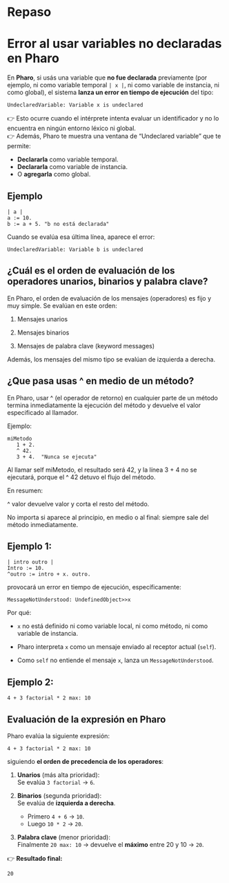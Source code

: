 # Repaso

# Error al usar variables no declaradas en Pharo

En **Pharo**, si usás una variable que **no fue declarada** previamente (por ejemplo, ni como variable temporal `| x |`, ni como variable de instancia, ni como global), el sistema **lanza un error en tiempo de ejecución** del tipo:

```st
UndeclaredVariable: Variable x is undeclared
```

👉 Esto ocurre cuando el intérprete intenta evaluar un identificador y no lo encuentra en ningún entorno léxico ni global.  
👉 Además, Pharo te muestra una ventana de “Undeclared variable” que te permite:
- **Declararla** como variable temporal.  
- **Declararla** como variable de instancia.  
- O **agregarla** como global.

## Ejemplo

```st
| a |
a := 10.
b := a + 5. "b no está declarada"
```

Cuando se evalúa esa última línea, aparece el error:

```st
UndeclaredVariable: Variable b is undeclared
```

## ¿Cuál es el orden de evaluación de los operadores unarios, binarios y palabra clave?

En Pharo, el orden de evaluación de los mensajes (operadores) es fijo y muy simple. Se evalúan en este orden:

1) Mensajes unarios

2) Mensajes binarios

3) Mensajes de palabra clave (keyword messages)

Además, los mensajes del mismo tipo se evalúan de izquierda a derecha.

## ¿Que pasa usas ^ en medio de un método?

En Pharo, usar ^ (el operador de retorno) en cualquier parte de un método termina inmediatamente la ejecución del método y devuelve el valor especificado al llamador.

Ejemplo:
```st
miMetodo
   1 + 2.
   ^ 42.
   3 + 4.  "Nunca se ejecuta"
```


Al llamar self miMetodo, el resultado será 42, y la línea 3 + 4 no se ejecutará, porque el ^ 42 detuvo el flujo del método.

En resumen:

^ valor devuelve valor y corta el resto del método.

No importa si aparece al principio, en medio o al final: siempre sale del método inmediatamente.

## Ejemplo 1:
```st
| intro outro |
Intro := 10.
^outro := intro + x. outro.
```
provocará un error en tiempo de ejecución, específicamente:

```st
MessageNotUnderstood: UndefinedObject>>x
```
Por qué:
- ```x``` no está definido ni como variable local, ni como método, ni como variable de instancia.

- Pharo interpreta ```x``` como un mensaje enviado al receptor actual (```self```).

- Como ```self``` no entiende el mensaje ```x```, lanza un ```MessageNotUnderstood```.

## Ejemplo 2:
```st
4 + 3 factorial * 2 max: 10
```


## Evaluación de la expresión en Pharo

Pharo evalúa la siguiente expresión:

```smalltalk
4 + 3 factorial * 2 max: 10
```

siguiendo **el orden de precedencia de los operadores**:

1. **Unarios** (más alta prioridad):  
   Se evalúa `3 factorial` → `6`.

2. **Binarios** (segunda prioridad):  
   Se evalúa de **izquierda a derecha**.  
   - Primero `4 + 6` → `10`.  
   - Luego `10 * 2` → `20`.

3. **Palabra clave** (menor prioridad):  
   Finalmente `20 max: 10` → devuelve el **máximo** entre 20 y 10 → `20`.

👉 **Resultado final:**  
```
20
```


